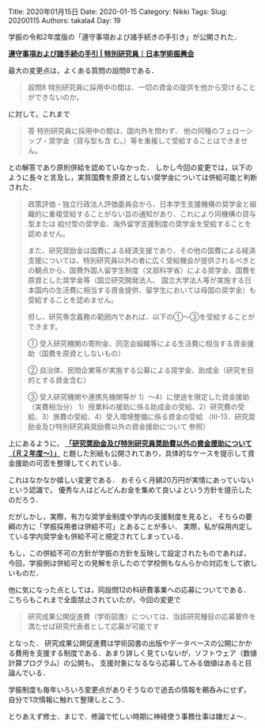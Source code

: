 ﻿Title: 2020年01月15日
Date: 2020-01-15
Category: Nikki
Tags: 
Slug: 20200115
Authors: takala4
Day: 19


学振の令和2年度版の「遵守事項および諸手続きの手引き」が公開された．

**[遵守事項および諸手続の手引 | 特別研究員｜日本学術振興会](https://www.jsps.go.jp/j-pd/pd_tebiki.html)**



最大の変更点は，よくある質問の設問8である．

>設問8 特別研究員に採用中の間は、一切の資金の提供を他から受けることができないのか。

に対して，これまで

>答 特別研究員に採用中の間は、国内外を問わず、
他の同種のフェローシップ・奨学金（貸与型も含
む。）等を重複して受給することはできません。

との解答であり原則併給を認めていなかった．
しかし今回の変更では，以下のように長々と言及し，実質国費を原資としない奨学金については併給可能と判断された．


>政策評価・独立行政法人評価委員会から、日本学生支援機構の奨学金と組織的に重複受給することがない旨の通知があり、これにより同機構の貸与型または
給付型の奨学金、海外留学支援制度の奨学金を受給することを認めません。
>
>また、研究奨励金は国費による経済支援であり、その他の国費による経済支援については、特別研究員以外の者に広く受給機会が提供されるべきとの観点から、国費外国人留学生制度（文部科学省）による奨学金、国費を原資とした奨学金等（国立研究開発法人、
国立大学法人等が実施する日本国内の生活費に相当する資金提供、留学生においては母国の奨学金）も受給することを認めません。
>
>但し、研究専念義務の範囲内であれば、以下の①～③を受給することができます。
>
>① 受入研究機関の寄附金、同窓会組織等による生活費に相当する資金援助（国費を原資としないもの）
>
>② 自治体、民間企業等が実施する公募による奨学金、助成金（研究を目的とする資金含む）
>
>③ 受入研究機関や連携先機関等が 1）～4）に使途を限定した資金援助（実費相当分）
>1）授業料の援助に係る助成金の受給、2）研究費の受給、3）旅費の受給、4）受入環境整備に係る資金の受給 （Ⅲ-13．研究奨励金及び特別研究員奨励費以外の資金援助について 参照）



上にあるように， **[「研究奨励⾦及び特別研究員奨励費以外の資⾦援助について（Ｒ２年度～）」](https://www.jsps.go.jp/j-pd/data/tebiki/r2/r2_henko.pdf)** と題した別紙も公開されてあり，具体的なケースを提示して資金援助の可否を整理してくれている．


これはなかなか嬉しい変更である．
おそらく月額20万円が実情にあっていないという認識で，
優秀な人はどんどんお金を集めて良いよという方針を提示したのだろう．


だがしかし，実際，有力な奨学金制度や学内の支援制度を見ると，
そちらの要綱の方に「学振採用者は併給不可」とあることが多い．
実際，私が採用内定している学内奨学金も併給不可と規定されてしまっている．

もし，この併給不可の方針が学振の方針を反映して設定されたものであれば，
今回，学振側は併給可との見解を示したので学校側もなんらかの対応をして欲しいものだ．


他に気になった点としては，同設問12の科研費事業への応募についてである．
こちらもこれまで全面禁止されていたが，今回の変更で

>研究成果公開促進費（学術図書）については、当該研究種目の応募要件を満たせば研究代表者として応募が可能です

となった．
研究成果公開促進費は学術図書の出版やデータベースの公開にかかる費用を支援する制度である．あまり詳しく見ていないが，ソフトウェア（数値計算プログラム）の公開も，
支援対象になるなら応募してみる価値はあると目論んでいる．



学振制度も毎年いろいろ変更点がありそうなので過去の情報を鵜呑みにせず，
自分で1次情報に触れて整理しとこう．


とりあえず修士．まじで．修論で忙しい時期に神経使う事務仕事は嫌だよ～．